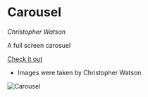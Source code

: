 # Carousel

_Christopher Watson_

A full screen carosuel

[Check it out](http://christopherwatson.co/carousel/)

* Images were taken by Christopher Watson

![Carousel](https://github.com/christopher-watson/trivia-game/blob/master/assets/images/tviKylNUZb.gif?raw=true "Jeopardy")

